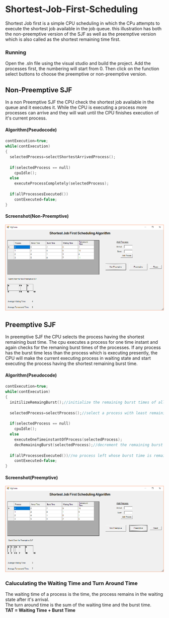 # Shortest-Job-First-Scheduling
Shortest Job first is a simple CPU scheduling in which the CPu attempts to execute the shortest job available in the job queue.
this illustration has both the non-preemptive version of the SJF as well as the preemptive version which is also called as the shortest remaining time first.

### Running
Open the .sln file using the visual studio and build the project.
Add the processes first, the numbering will start from 0.
Then click on the function select buttons to choose the preemptive or non-preemptive version.

## Non-Preemptive SJF
In a non Preemptive SJF the CPU check the shortest job available in the queue and it executes it. While the CPU is executing a process more processes can arrive and they will wait until the CPU finishes execution of it's current process.
#### Algorithm(Pseudocode) 
```C++
contExecution=true;
while(contExecution)
{
  selectedProcess=selectShortestArrivedProcess();
  
  if(selectedProcess == null)
    cpuIdle();
  else
    executeProcessCompletely(selectedProcess);
  
  if(allProcessesExecuted())
    contExecuted=false;
}
```
#### Screenshot(Non-Preemptive)
![image](https://github.com/rkv225/Shortest-Job-First-Scheduling/blob/master/non-preemptive.PNG)

## Preemptive SJF
In preemptive SJF the CPU selects the process having the shortest remaining bust time. The cpu executes a process for one time instant and again checks for the remaning burst times of the processes. If any process has the burst time less than the process which is executing presently, the CPU will make the current executing process in waiting state and start executing the process having the shortest remaining burst time.
#### Algorithm(Pseudocode)
```C++
contExecution=true;
while(contExecution)
{
  initilizeRemaingBurst();//initialize the remaining burst times of all the processes to their burst times
  
  selectedProcess=selectProcess();//select a process with least remaining burst time
  
  if(selectedProcess == null)
    cpuIdle();
  else
    executeOneTimeinstantOfProcess(selectedProcess);
    decRemainingBurst(selectedProcess);//decrement the remaining burst time of the process
  
  if(allProcessesExecuted())//no process left whose burst time is remaining
    contExecuted=false;
}
```
#### Screenshot(Preemptive)
![image](https://github.com/rkv225/Shortest-Job-First-Scheduling/blob/master/preemptive.PNG)

### Caluculating the Waiting Time and Turn Around Time
The waiting time of a process is the time, the process remains in the waiting state after it's arrival.<br>
The turn around time is the sum of the waiting time and the burst time.<br>
<strong>TAT = Waiting Time + Burst Time</strong>
